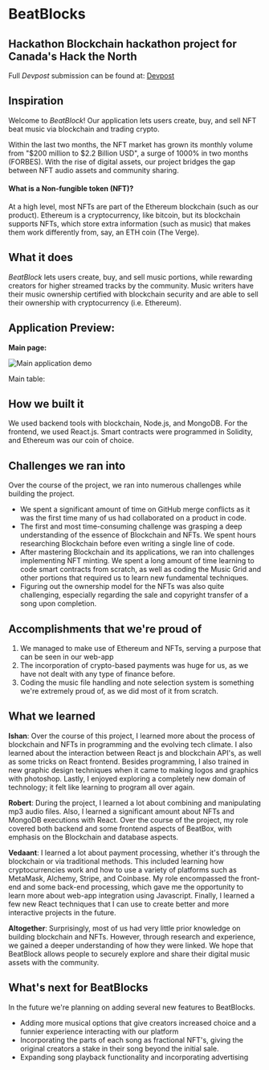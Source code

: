 # BeatBlocks

## Hackathon Blockchain hackathon project for Canada's Hack the North

Full *Devpost* submission can be found at: [Devpost](https://devpost.com/software/beatblock/edit)

## Inspiration
Welcome to *BeatBlock*! Our application lets users create, buy, and sell NFT beat music via blockchain and trading crypto.

Within the last two months, the NFT market has grown its monthly volume from "$200 million to $2.2 Billion USD", a surge of 1000% in two months (FORBES). With the rise of digital assets, our project bridges the gap between NFT audio assets and community sharing.

#### What is a Non-fungible token (NFT)?
At a high level, most NFTs are part of the Ethereum blockchain (such as our product). Ethereum is a cryptocurrency, like bitcoin, but its blockchain supports NFTs, which store extra information (such as music) that makes them work differently from, say, an ETH coin (The Verge).

## What it does
*BeatBlock* lets users create, buy, and sell music portions, while rewarding creators for higher streamed tracks by the community. Music writers have their music ownership certified with blockchain security and are able to sell their ownership with cryptocurrency (i.e. Ethereum).

## Application Preview:

**Main page:**

![Main application demo](https://cdn.discordapp.com/attachments/886292361464938550/889153243698069524/Untitled__Sep_19_2021_10_14_AM.gif)

Main table:


## How we built it
We used backend tools with blockchain, Node.js, and MongoDB. For the frontend, we used React.js. Smart contracts were programmed in Solidity, and Ethereum was our coin of choice. 

## Challenges we ran into
Over the course of the project, we ran into numerous challenges while building the project.

- We spent a significant amount of time on GitHub merge conflicts as it was the first time many of us had collaborated on a product in code. 
- The first and most time-consuming challenge was grasping a deep understanding of the essence of Blockchain and NFTs. We spent hours researching Blockchain before even writing a single line of code.
- After mastering Blockchain and its applications, we ran into challenges implementing NFT minting. We spent a long amount of time learning to code smart contracts from scratch, as well as coding the Music Grid and other portions that required us to learn new fundamental techniques.
- Figuring out the ownership model for the NFTs was also quite challenging, especially regarding the sale and copyright transfer of a song upon completion.

## Accomplishments that we're proud of
1. We managed to make use of Ethereum and NFTs, serving a purpose that can be seen in our web-app
2. The incorporation of crypto-based payments was huge for us, as we have not dealt with any type of finance before.
3. Coding the music file handling and note selection system is something we're extremely proud of, as we did most of it from scratch. 

## What we learned
**Ishan**: Over the course of this project, I learned more about the process of blockchain and NFTs in programming and the evolving tech climate. I also learned about the interaction between React js and blockchain API's, as well as some tricks on React frontend. Besides programming, I also trained in new graphic design techniques when it came to making logos and graphics with photoshop. Lastly, I enjoyed exploring a completely new domain of technology; it felt like learning to program all over again.

**Robert**:  During the project, I learned a lot about combining and manipulating mp3 audio files. Also, I learned a significant amount about NFTs and MongoDB executions with React. Over the course of the project, my role covered both backend and some frontend aspects of BeatBox, with emphasis on the Blockchain and database aspects.

**Vedaant**: I learned a lot about payment processing, whether it's through the blockchain or via traditional methods. This included learning how cryptocurrencies work and how to use a variety of platforms such as MetaMask, Alchemy, Stripe, and Coinbase. My role encompassed the front-end and some back-end processing, which gave me the opportunity to learn more about web-app integration using Javascript. Finally, I learned a few new React techniques that I can use to create better and more interactive projects in the future. 

**Altogether**: Surprisingly, most of us had very little prior knowledge on building blockchain and NFTs. However, through research and experience, we gained a deeper understanding of how they were linked. We hope that BeatBlock allows people to securely explore and share their digital music assets with the community.

## What's next for BeatBlocks
In the future we're planning on adding several new features to BeatBlocks.
- Adding more musical options that give creators increased choice and a funnier experience interacting with our platform
- Incorporating the parts of each song as fractional NFT's, giving the original creators a stake in their song beyond the initial sale. 
- Expanding song playback functionality and incorporating advertising


